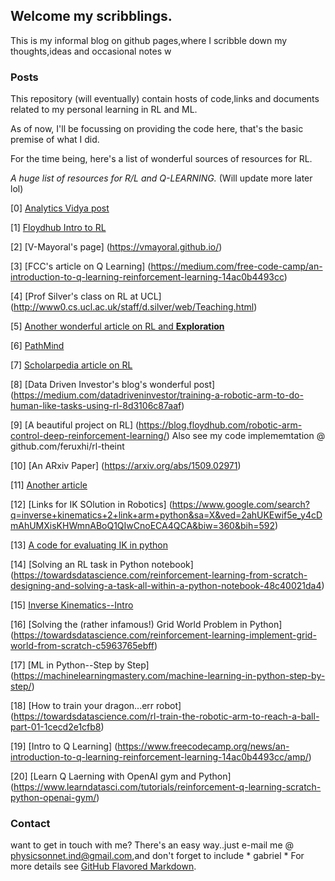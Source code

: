 ## Welcome my scribblings.

This is my informal blog on github pages,where I scribble down my thoughts,ideas and occasional notes w

### Posts

This repository (will eventually) contain hosts of code,links and documents related to my personal learning in RL and ML.

As of now, I'll be focussing on providing the code here, that's the basic premise of what I did.

For the time being, here's a list of wonderful sources of resources for RL.

*A huge list of resources for R/L and Q-LEARNING.* (Will update more later lol)

[0] [Analytics Vidya post](https://www.analyticsvidhya.com/blog/2019/04/introduction-deep-q-learning-python/)

[1] [Floydhub Intro to RL](https://blog.floydhub.com/an-introduction-to-q-learning-reinforcement-learning/amp/)

[2] [V-Mayoral's page] (https://vmayoral.github.io/)

[3] [FCC's article on Q Learning] (https://medium.com/free-code-camp/an-introduction-to-q-learning-reinforcement-learning-14ac0b4493cc)

[4] [Prof Silver's class on RL at UCL] (http://www0.cs.ucl.ac.uk/staff/d.silver/web/Teaching.html)

[5] [Another wonderful article on RL and **Exploration**](https://studywolf.wordpress.com/2012/11/25/reinforcement-learning-q-learning-and-exploration/)

[6] [PathMind](https://pathmind.com/wiki/deep-reinforcement-learning)

[7] [Scholarpedia article on RL](http://www.scholarpedia.org/article/Reinforcement_learning)

[8] [Data Driven Investor's blog's wonderful post] (https://medium.com/datadriveninvestor/training-a-robotic-arm-to-do-human-like-tasks-using-rl-8d3106c87aaf)

[9] [A beautiful project on RL] (https://blog.floydhub.com/robotic-arm-control-deep-reinforcement-learning/) Also see my code implememtation @ github.com/feruxhi/rl-theint

[10] [An ARxiv Paper] (https://arxiv.org/abs/1509.02971)

[11] [Another article](https://www.google.com/amp/s/blog.floydhub.com/robotic-arm-control-deep-reinforcement-learning/amp/)

[12] [Links for IK SOlution in Robotics] (https://www.google.com/search?q=inverse+kinematics+2+link+arm+python&sa=X&ved=2ahUKEwif5e_y4cDmAhUMXisKHWmnABoQ1QIwCnoECA4QCA&biw=360&bih=592)

[13] [A code for evaluating IK in python](https://github.com/RationalAsh/invkin/blob/master/invkin.py)

[14] [Solving an RL task in Python notebook] (https://towardsdatascience.com/reinforcement-learning-from-scratch-designing-and-solving-a-task-all-within-a-python-notebook-48c40021da4)

[15] [Inverse Kinematics--Intro](http://faculty.salina.k-state.edu/tim/robotics_sg/Arm_robots/inverseKin.html)

[16] [Solving the (rather infamous!) Grid World Problem in Python] (https://towardsdatascience.com/reinforcement-learning-implement-grid-world-from-scratch-c5963765ebff)

[17] [ML in Python--Step by Step] (https://machinelearningmastery.com/machine-learning-in-python-step-by-step/)

[18] [How to train your dragon...err robot] (https://towardsdatascience.com/rl-train-the-robotic-arm-to-reach-a-ball-part-01-1cecd2e1cfb8)

[19] [Intro to Q Learning] (https://www.freecodecamp.org/news/an-introduction-to-q-learning-reinforcement-learning-14ac0b4493cc/amp/)

[20] [Learn Q Laerning with OpenAI gym and Python] (https://www.learndatasci.com/tutorials/reinforcement-q-learning-scratch-python-openai-gym/)




### Contact

want to get in touch with me? There's an easy way..just e-mail me @ physicsonnet.ind@gmail.com,and don't forget to include * gabriel *
For more details see [GitHub Flavored Markdown](https://guides.github.com/features/mastering-markdown/).
